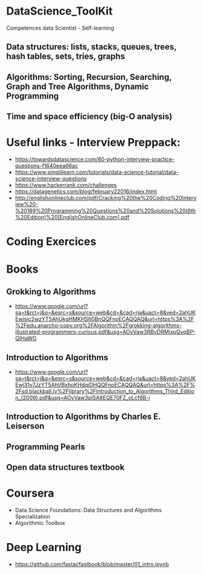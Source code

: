 # DataScience_ToolKit
Competences data Scientist - Self-learning
## Data structures: lists, stacks, queues, trees, hash tables, sets, tries, graphs
## Algorithms: Sorting, Recursion, Searching, Graph and Tree Algorithms, Dynamic Programming
## Time and space efficiency (big-O analysis)

# Useful links - Interview Preppack:
- https://towardsdatascience.com/80-python-interview-practice-questions-f1640eea66ac
- https://www.simplilearn.com/tutorials/data-science-tutorial/data-science-interview-questions
- https://www.hackerrank.com/challenges
- https://datagenetics.com/blog/february22016/index.html
- http://englishonlineclub.com/pdf/Cracking%20the%20Coding%20Interview%20-%20189%20Programming%20Questions%20and%20Solutions%20(6th%20Edition)%20[EnglishOnlineClub.com].pdf

# Coding Exercices

# Books

## Grokking to Algorithms
- https://www.google.com/url?sa=t&rct=j&q=&esrc=s&source=web&cd=&cad=rja&uact=8&ved=2ahUKEwisic2wzYT5AhUkgHMKHSh0BnQQFnoECAQQAQ&url=https%3A%2F%2Fedu.anarcho-copy.org%2FAlgorithm%2Fgrokking-algorithms-illustrated-programmers-curious.pdf&usg=AOvVaw3RBvDRMixpQvqBP-QIHaWG

## Introduction to Algorithms
- https://www.google.com/url?sa=t&rct=j&q=&esrc=s&source=web&cd=&cad=rja&uact=8&ved=2ahUKEwj31v7JzYT5AhVBxhoKHdqjDHQQFnoECAQQAQ&url=https%3A%2F%2Fsd.blackball.lv%2Flibrary%2FIntroduction_to_Algorithms_Third_Edition_(2009).pdf&usg=AOvVaw3plSA8EQE70FZ_oLcf8B-i

## Introduction to Algorithms by Charles E. Leiserson
## Programming Pearls 
## Open data structures textbook 

# Coursera
- Data Science Foundations: Data Structures and Algorithms Specialization
- Algorithmic Toolbox

# Deep Learning 
- https://github.com/fastai/fastbook/blob/master/01_intro.ipynb
